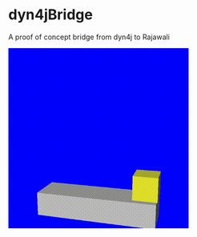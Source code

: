 # dyn4jBridge
A proof of concept bridge from dyn4j to Rajawali

![contextual image](./dyn4jbridge.gif)

